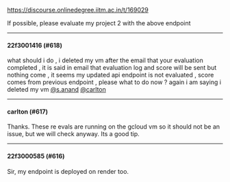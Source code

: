 https://discourse.onlinedegree.iitm.ac.in/t/169029

If possible, please evaluate my project 2 with  the above endpoint</p><hr>

<h4>22f3001416 (#618)</h4>
<p>what should i do , i deleted my vm after the email that your evaluation completed , it is said in email that evaluation log and score will be sent but nothing come , it seems my updated api endpoint is not evaluated , score comes from previous endpoint , please what to do now ? again i am saying i deleted my vm <a class="mention" href="/u/s.anand">@s.anand</a> <a class="mention" href="/u/carlton">@carlton</a></p><hr>

<h4>carlton (#617)</h4>
<p>Thanks. These re evals are running on the gcloud vm so it should not be an issue, but we will check anyway. Its a good tip.</p><hr>

<h4>22f3000585 (#616)</h4>
<p>Sir, my endpoint is deployed on render too.